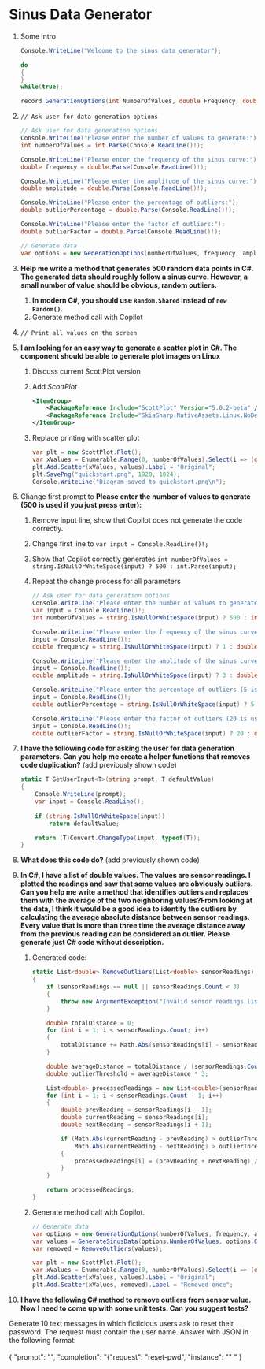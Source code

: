 # Sinus Data Generator

1. Some intro

    ```csharp
    Console.WriteLine("Welcome to the sinus data generator");

    do
    {
    }
    while(true);

    record GenerationOptions(int NumberOfValues, double Frequency, double Amplitude, double OutlierPercentage, double OutlierFactor);
    ```

2. `// Ask user for data generation options`

    ```csharp
    // Ask user for data generation options
    Console.WriteLine("Please enter the number of values to generate:");
    int numberOfValues = int.Parse(Console.ReadLine()!);

    Console.WriteLine("Please enter the frequency of the sinus curve:");
    double frequency = double.Parse(Console.ReadLine()!);

    Console.WriteLine("Please enter the amplitude of the sinus curve:");
    double amplitude = double.Parse(Console.ReadLine()!);

    Console.WriteLine("Please enter the percentage of outliers:");
    double outlierPercentage = double.Parse(Console.ReadLine()!);

    Console.WriteLine("Please enter the factor of outliers:");
    double outlierFactor = double.Parse(Console.ReadLine()!);

    // Generate data
    var options = new GenerationOptions(numberOfValues, frequency, amplitude, outlierPercentage, outlierFactor);
    ```

3. **Help me write a method that generates 500 random data points in C#. The generated data should roughly follow a sinus curve. However, a small number of value should be obvious, random outliers.**
   1. **In modern C#, you should use `Random.Shared` instead of `new Random()`.**
   2. Generate method call with Copilot

4. `// Print all values on the screen`

5. **I am looking for an easy way to generate a scatter plot in C#. The component should be able to generate plot images on Linux**
   1. Discuss current ScottPlot version
   2. Add *ScottPlot*

        ```xml
        <ItemGroup>
            <PackageReference Include="ScottPlot" Version="5.0.2-beta" />
            <PackageReference Include="SkiaSharp.NativeAssets.Linux.NoDependencies" Version="2.88.3" />
        </ItemGroup>
        ```

   3. Replace printing with scatter plot

        ```csharp
        var plt = new ScottPlot.Plot();
        var xValues = Enumerable.Range(0, numberOfValues).Select(i => (double)i).ToArray();
        plt.Add.Scatter(xValues, values).Label = "Original";
        plt.SavePng("quickstart.png", 1920, 1024);
        Console.WriteLine("Diagram saved to quickstart.png\n");
        ```

6. Change first prompt to **Please enter the number of values to generate (500 is used if you just press enter):**
   1. Remove input line, show that Copilot does not generate the code correctly.
   2. Change first line to `var input = Console.ReadLine()!;`
   3. Show that Copilot correctly generates `int numberOfValues = string.IsNullOrWhiteSpace(input) ? 500 : int.Parse(input);`
   4. Repeat the change process for all parameters

        ```csharp
        // Ask user for data generation options
        Console.WriteLine("Please enter the number of values to generate (500 is used if you just press enter):");
        var input = Console.ReadLine()!;
        int numberOfValues = string.IsNullOrWhiteSpace(input) ? 500 : int.Parse(input);

        Console.WriteLine("Please enter the frequency of the sinus curve (1 is used if you just press enter):");
        input = Console.ReadLine()!;
        double frequency = string.IsNullOrWhiteSpace(input) ? 1 : double.Parse(input);

        Console.WriteLine("Please enter the amplitude of the sinus curve (3 is used if you just press enter):");
        input = Console.ReadLine()!;
        double amplitude = string.IsNullOrWhiteSpace(input) ? 3 : double.Parse(input);

        Console.WriteLine("Please enter the percentage of outliers (5 is used if you just press enter):");
        input = Console.ReadLine()!;
        double outlierPercentage = string.IsNullOrWhiteSpace(input) ? 5 : double.Parse(input);

        Console.WriteLine("Please enter the factor of outliers (20 is used if you just press enter):");
        input = Console.ReadLine()!;
        double outlierFactor = string.IsNullOrWhiteSpace(input) ? 20 : double.Parse(input);
        ```

7. **I have the following code for asking the user for data generation parameters. Can you help me create a helper functions that removes code duplication?** (add previously shown code)

    ```csharp
    static T GetUserInput<T>(string prompt, T defaultValue)
    {
        Console.WriteLine(prompt);
        var input = Console.ReadLine(); 
        
        if (string.IsNullOrWhiteSpace(input))
            return defaultValue; 

        return (T)Convert.ChangeType(input, typeof(T));
    }
    ```

8. **What does this code do?** (add previously shown code)

9. **In C#, I have a list of double values. The values are sensor readings. I plotted the readings and saw that some values are obviously outliers. Can you help me write a method that identifies outliers and replaces them with the average of the two neighboring values?From looking at the data, I think it would be a good idea to identify the outliers by calculating the average absolute distance between sensor readings. Every value that is more than three time the average distance away from the previous reading can be considered an outlier. Please generate just C# code without description.**
    1. Generated code:

        ```csharp
        static List<double> RemoveOutliers(List<double> sensorReadings)
        {
            if (sensorReadings == null || sensorReadings.Count < 3)
            {
                throw new ArgumentException("Invalid sensor readings list.");
            }

            double totalDistance = 0;
            for (int i = 1; i < sensorReadings.Count; i++)
            {
                totalDistance += Math.Abs(sensorReadings[i] - sensorReadings[i - 1]);
            }

            double averageDistance = totalDistance / (sensorReadings.Count - 1);
            double outlierThreshold = averageDistance * 3;

            List<double> processedReadings = new List<double>(sensorReadings);
            for (int i = 1; i < sensorReadings.Count - 1; i++)
            {
                double prevReading = sensorReadings[i - 1];
                double currentReading = sensorReadings[i];
                double nextReading = sensorReadings[i + 1];

                if (Math.Abs(currentReading - prevReading) > outlierThreshold &&
                    Math.Abs(currentReading - nextReading) > outlierThreshold)
                {
                    processedReadings[i] = (prevReading + nextReading) / 2;
                }
            }

            return processedReadings;
        }
        ```

    2. Generate method call with Copilot.

        ```csharp
        // Generate data
        var options = new GenerationOptions(numberOfValues, frequency, amplitude, outlierPercentage, outlierFactor);
        var values = GenerateSinusData(options.NumberOfValues, options.OutlierPercentage, options.Amplitude, options.Frequency);
        var removed = RemoveOutliers(values);

        var plt = new ScottPlot.Plot();
        var xValues = Enumerable.Range(0, numberOfValues).Select(i => (double)i).ToArray();
        plt.Add.Scatter(xValues, values).Label = "Original";
        plt.Add.Scatter(xValues, removed).Label = "Removed once";
        ```

10. **I have the following C# method to remove outliers from sensor value. Now I need to come up with some unit tests. Can you suggest tests?**





Generate 10 text messages in which ficticious users ask to reset their password. The request must contain the user name. Answer with JSON in the following format:&nbsp;  
&nbsp;  
{ "prompt": "<insert generated message here>", "completion": "{\"request\": \"reset-pwd\", \"instance\": \"<insert generated user name here>\" " }

